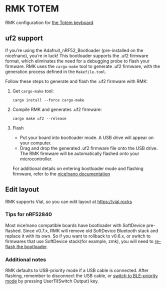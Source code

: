 # RMK TOTEM 

RMK configuration for [the Totem keyboard](https://github.com/GEIGEIGEIST/TOTEM/).

## uf2 support

If you’re using the Adafruit_nRF52_Bootloader (pre-installed on the nice!nano), you’re in luck! This bootloader supports the .uf2 firmware format, which eliminates the need for a debugging probe to flash your firmware. RMK uses the `cargo-make` tool to generate .uf2 firmware, with the generation process defined in the `Makefile.toml`.

Follow these steps to generate and flash the .uf2 firmware with RMK:

1. Get `cargo-make` tool:
   ```shell
   cargo install --force cargo-make
   ```
2. Compile RMK and generates .uf2 firmware:
   ```shell
   cargo make uf2 --release
   ```
3. Flash

   - Put your board into bootloader mode. A USB drive will appear on your computer.
   - Drag and drop the generated .uf2 firmware file onto the USB drive. The RMK firmware will be automatically flashed onto your microcontroller.

   For additional details on entering bootloader mode and flashing firmware, refer to the [nice!nano documentation](https://nicekeyboards.com/docs/nice-nano/getting-started#flashing-firmware-and-bootloaders)

## Edit layout
RMK supports Vial, so you can edit layout at https://vial.rocks 

### Tips for nRF52840

Most nice!nano compatible boards have bootloader with SoftDevice pre-flashed. Since v0.7.x, RMK will remove old SoftDevice Bluetooth stack and replace it with its own. So if you want to rollback to v0.6.x, or switch to firmwares that use SoftDevice stack(for example, zmk), you will need to [re-flash the bootloader](https://nicekeyboards.com/docs/nice-nano/troubleshooting#my-nicenano-seems-to-be-acting-up-and-i-want-to-re-flash-the-bootloader).

### Additional notes

RMK defaults to USB-priority mode if a USB cable is connected. After flashing, remember to disconnect the USB cable, or [switch to BLE-priority mode](https://rmk.rs/docs/features/wireless.html#multiple-profile-support) by pressing User11(Switch Output) key.
